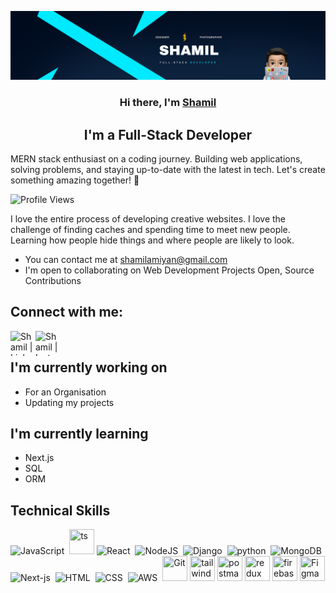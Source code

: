 <p align="center">
  <a href="https://www.shamil.website/" target="_blank" rel="noreferrer"><img src="https://raw.githubusercontent.com/Shaamiilll/Shaamiilll/main/images/SHAML.png" alt="my banner"></a>
</p>

<h3 align="center">
Hi there, I'm <a href="https://www.shamil.website/" target="_blank" rel="noreferrer">Shamil</a>
</h3>

<h2 align="center">
I'm a Full-Stack Developer
</h2> 

MERN stack enthusiast on a coding journey. Building web applications, solving problems, and staying up-to-date with the latest in tech. Let's create something amazing together! 🚀

![Profile Views](https://komarev.com/ghpvc/?username=Shaamiilll&label=PROFILE+VIEWS&color=blue&style=flat-square)

I love the entire process of developing creative websites. I love the challenge of finding caches and spending time to meet new people. Learning how people hide things and where people are likely to look.

-  You can contact me at [shamilamiyan@gmail.com](mailto:Shamilamiyan@gmail.com)
-  I'm open to collaborating on Web Development Projects Open, Source Contributions

##  Connect with me:

<a href="https://www.linkedin.com/in/shamilamiyan/"><img align="left" src="https://github.com/Scar1109/skill-icons/blob/Scar1109/icons/LinkedIn.svg" alt="Shamil | LinkedIn" width="40" height="40"/></a>
<a href="https://www.instagram.com/shaamiilll/"><img align="left" src="https://github.com/Scar1109/skill-icons/blob/Scar1109/icons/Instagram.svg" alt="Shamil | Instagram"  width="40" height="40"/></a>
</br>

##  I'm currently working on

- For an Organisation
- Updating my projects

##  I'm currently learning

- Next.js
- SQL
- ORM

##  Technical Skills
<div>
  <img src="https://github.com/Scar1109/skill-icons/blob/Scar1109/icons/JavaScript.svg" title="JavaScript" alt="JavaScript" width="40" height="40"/>&nbsp;
  <img src="https://github.com/Scar1109/skill-icons/blob/Scar1109/icons/TypeScript.svg" title="ts" **alt="Git" width="40" height="40"/>
  <img src="https://github.com/Scar1109/skill-icons/blob/Scar1109/icons/React-Dark.svg" title="React" alt="React" width="40" height="40"/>&nbsp;
  <img src="https://github.com/Scar1109/skill-icons/blob/Scar1109/icons/NodeJS-Dark.svg" title="NodeJS" alt="NodeJS" width="40" height="40"/>&nbsp;
  <img src="https://github.com/Scar1109/skill-icons/blob/Scar1109/icons/Django.svg" title="django" alt="Django" width="40" height="40"/>&nbsp;
  <img src="https://github.com/Scar1109/skill-icons/blob/Scar1109/icons/Python-Dark.svg" title="python" alt="python" width="40" height="40"/>&nbsp;
  <img src="https://github.com/Scar1109/skill-icons/blob/Scar1109/icons/MongoDB.svg" title="MongoDB" alt="MongoDB" width="40" height="40"/>&nbsp;
  <img src="https://github.com/Scar1109/skill-icons/blob/Scar1109/icons/NextJS-Dark.svg" title="Next-js" alt="Next-js" width="40" height="40"/>&nbsp;
  <img src="https://github.com/Scar1109/skill-icons/blob/Scar1109/icons/HTML.svg" title="HTML5" alt="HTML" width="40" height="40"/>&nbsp;
  <img src="https://github.com/Scar1109/skill-icons/blob/Scar1109/icons/CSS.svg"  title="CSS3" alt="CSS" width="40" height="40"/>&nbsp;
  <img src="https://github.com/Scar1109/skill-icons/blob/Scar1109/icons/AWS-Dark.svg" title="AWS" alt="AWS" width="40" height="40"/>&nbsp;
  <img src="https://github.com/Scar1109/skill-icons/blob/Scar1109/icons/Git.svg" title="Git" **alt="Git" width="40" height="40"/>
  <img src="https://github.com/Scar1109/skill-icons/blob/Scar1109/icons/TailwindCSS-Dark.svg" title="tailwind" **alt="Git" width="40" height="40"/>
  <img src="https://github.com/Scar1109/skill-icons/blob/Scar1109/icons/Postman.svg" title="postman" **alt="postman" width="40" height="40"/>
  <img src="https://github.com/Scar1109/skill-icons/blob/Scar1109/icons/Redux.svg" title="redux" **alt="redux" width="40" height="40"/>
  <img src="https://github.com/Scar1109/skill-icons/blob/Scar1109/icons/Firebase-Dark.svg" title="firebase" **alt="firebase" width="40" height="40"/>
  <img src="https://github.com/Scar1109/skill-icons/blob/Scar1109/icons/Figma-Dark.svg" title="Figma" **alt="Figma" width="40" height="40"/>
</div>
